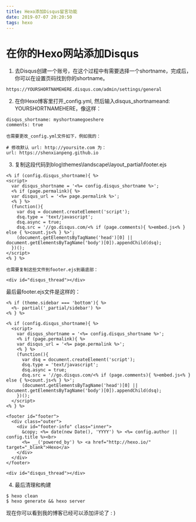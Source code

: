 ```yaml
---
title: Hexo添加Disqus留言功能
date: 2019-07-07 20:20:50
tags: hexo
---
```


# 在你的Hexo网站添加Disqus

1. 去Disqus创建一个账号，在这个过程中有需要选择一个shortname，完成后，你可以在设置页码找到你的shortname。
```
https://YOURSHORTNAMEHERE.disqus.com/admin/settings/general
```

2. 在你Hexo博客里打开_config.yml, 然后输入disqus_shortnameand: YOURSHORTNAMEHERE，像这样：
```
disqus_shortname: myshortnamegoeshere
comments: true
```
    也需要更改_config.yml文件如下，例如我的：
```
# 修改默认 url: http://yoursite.com 为：
url: https://shenxianpeng.github.io
```

3. 复制这段代码到blog\themes\landscape\layout\_partial\footer.ejs
```
<% if (config.disqus_shortname){ %>
<script>
  var disqus_shortname = '<%= config.disqus_shortname %>';
  <% if (page.permalink){ %>
  var disqus_url = '<%= page.permalink %>';
  <% } %>
  (function(){
    var dsq = document.createElement('script');
    dsq.type = 'text/javascript';
    dsq.async = true;
    dsq.src = '//go.disqus.com/<% if (page.comments){ %>embed.js<% } else { %>count.js<% } %>';
    (document.getElementsByTagName('head')[0] || document.getElementsByTagName('body')[0]).appendChild(dsq);
  })();
</script>
<% } %>
```
    也需要复制这些文件到footer.ejs到最底部：
```
<div id="disqus_thread"></div>
```
 最后最footer.ejs文件是这样的：
```
<% if (theme.sidebar === 'bottom'){ %>
  <%- partial('_partial/sidebar') %>
<% } %>

<% if (config.disqus_shortname){ %>
  <script>
    var disqus_shortname = '<%= config.disqus_shortname %>';
    <% if (page.permalink){ %>
    var disqus_url = '<%= page.permalink %>';
    <% } %>
    (function(){
      var dsq = document.createElement('script');
      dsq.type = 'text/javascript';
      dsq.async = true;
      dsq.src = '//go.disqus.com/<% if (page.comments){ %>embed.js<% } else { %>count.js<% } %>';
      (document.getElementsByTagName('head')[0] || document.getElementsByTagName('body')[0]).appendChild(dsq);
    })();
  </script>
<% } %>

<footer id="footer">
  <div class="outer">
    <div id="footer-info" class="inner">
      &copy; <%= date(new Date(), 'YYYY') %> <%= config.author || config.title %><br>
      <%= __('powered_by') %> <a href="http://hexo.io/" target="_blank">Hexo</a>
    </div>
  </div>
</footer>

<div id="disqus_thread"></div>
```

4. 最后清理和构建
```
$ hexo clean
$ hexo generate && hexo server
```

现在你可以看到我的博客已经可以添加评论了 : )

